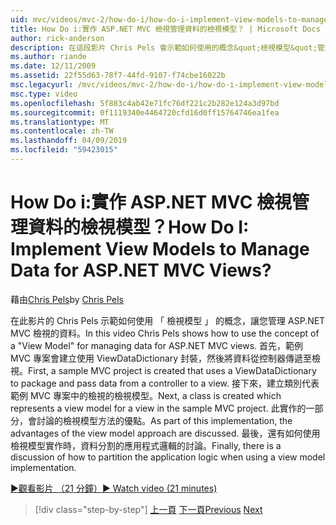 ```yaml
---
uid: mvc/videos/mvc-2/how-do-i/how-do-i-implement-view-models-to-manage-data-for-aspnet-mvc-views
title: How Do i:實作 ASP.NET MVC 檢視管理資料的檢視模型？ | Microsoft Docs
author: rick-anderson
description: 在這段影片 Chris Pels 會示範如何使用的概念&quot;檢視模型&quot;管理 ASP.NET MVC 檢視表的資料。 首先，範例 MVC 專案會建立...
ms.author: riande
ms.date: 12/11/2009
ms.assetid: 22f55d63-78f7-44fd-9107-f74cbe16022b
msc.legacyurl: /mvc/videos/mvc-2/how-do-i/how-do-i-implement-view-models-to-manage-data-for-aspnet-mvc-views
msc.type: video
ms.openlocfilehash: 5f883c4ab42e71fc76df221c2b282e124a3d97bd
ms.sourcegitcommit: 0f1119340e4464720cfd16d0ff15764746ea1fea
ms.translationtype: MT
ms.contentlocale: zh-TW
ms.lasthandoff: 04/09/2019
ms.locfileid: "59423015"
---
```

# <a name="how-do-i-implement-view--models-to-manage-data-for-aspnet-mvc-views"></a><span data-ttu-id="7b35a-105">How Do i:實作 ASP.NET MVC 檢視管理資料的檢視模型？</span><span class="sxs-lookup"><span data-stu-id="7b35a-105">How Do I: Implement View  Models to Manage Data for ASP.NET MVC Views?</span></span>

<span data-ttu-id="7b35a-106">藉由[Chris Pels](https://twitter.com/chrispels)</span><span class="sxs-lookup"><span data-stu-id="7b35a-106">by [Chris Pels](https://twitter.com/chrispels)</span></span>

<span data-ttu-id="7b35a-107">在此影片的 Chris Pels 示範如何使用 「 檢視模型 」 的概念，讓您管理 ASP.NET MVC 檢視的資料。</span><span class="sxs-lookup"><span data-stu-id="7b35a-107">In this video Chris Pels shows how to use the concept of a "View Model" for managing data for ASP.NET MVC views.</span></span> <span data-ttu-id="7b35a-108">首先，範例 MVC 專案會建立使用 ViewDataDictionary 封裝，然後將資料從控制器傳遞至檢視。</span><span class="sxs-lookup"><span data-stu-id="7b35a-108">First, a sample MVC project is created that uses a ViewDataDictionary to package and pass data from a controller to a view.</span></span> <span data-ttu-id="7b35a-109">接下來，建立類別代表範例 MVC 專案中的檢視的檢視模型。</span><span class="sxs-lookup"><span data-stu-id="7b35a-109">Next, a class is created which represents a view model for a view in the sample MVC project.</span></span> <span data-ttu-id="7b35a-110">此實作的一部分，會討論的檢視模型方法的優點。</span><span class="sxs-lookup"><span data-stu-id="7b35a-110">As part of this implementation, the advantages of the view model approach are discussed.</span></span> <span data-ttu-id="7b35a-111">最後，還有如何使用檢視模型實作時，資料分割的應用程式邏輯的討論。</span><span class="sxs-lookup"><span data-stu-id="7b35a-111">Finally, there is a discussion of how to partition the application logic when using a view model implementation.</span></span>

[<span data-ttu-id="7b35a-112">&#9654;觀看影片 （21 分鐘）</span><span class="sxs-lookup"><span data-stu-id="7b35a-112">&#9654; Watch video (21 minutes)</span></span>](https://channel9.msdn.com/Blogs/ASP-NET-Site-Videos/how-do-i-implement-view-models-to-manage-data-for-aspnet-mvc-views)

> [!div class="step-by-step"]
> <span data-ttu-id="7b35a-113">[上一頁](how-do-i-work-with-data-in-aspnet-mvc-partial-views.md)
> [下一頁](how-do-i-create-a-custom-html-helper-for-an-mvc-application.md)</span><span class="sxs-lookup"><span data-stu-id="7b35a-113">[Previous](how-do-i-work-with-data-in-aspnet-mvc-partial-views.md)
[Next](how-do-i-create-a-custom-html-helper-for-an-mvc-application.md)</span></span>
